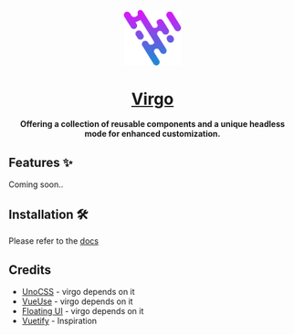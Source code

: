 <p align="center">
  <img src="./docs/public/logo.svg" style="width:100px;" />
</p>
<h1 align="center">
  <a href="https://virgo-ui.dev/" target="_blank" align="center">
    Virgo
  </a>
</h1>
<p align="center"><b>Offering a collection of reusable components and a unique headless mode for enhanced customization.</b></p>

## Features ✨
Coming soon..
## Installation 🛠️

Please refer to the [docs](https://virgo-ui.dev/guide/getting-started/installation.html)

## Credits

- [UnoCSS](https://github.com/unocss/unocss) - virgo depends on it
- [VueUse](https://github.com/vueuse/vueuse) - virgo depends on it
- [Floating UI](https://github.com/floating-ui/floating-ui) - virgo depends on it
- [Vuetify](https://github.com/vuetifyjs/vuetify) - Inspiration
